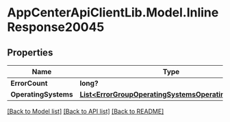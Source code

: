 # AppCenterApiClientLib.Model.InlineResponse20045
## Properties

Name | Type | Description | Notes
------------ | ------------- | ------------- | -------------
**ErrorCount** | **long?** |  | [optional] 
**OperatingSystems** | [**List&lt;ErrorGroupOperatingSystemsOperatingSystems&gt;**](ErrorGroupOperatingSystemsOperatingSystems.md) |  | [optional] 

[[Back to Model list]](../README.md#documentation-for-models) [[Back to API list]](../README.md#documentation-for-api-endpoints) [[Back to README]](../README.md)

